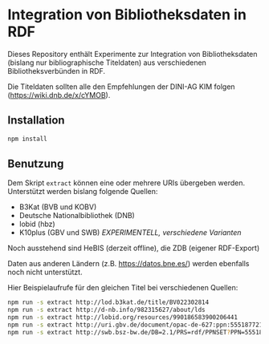 # Integration von Bibliotheksdaten in RDF

Dieses Repository enthält Experimente zur Integration von Bibliotheksdaten
(bislang nur bibliographische Titeldaten) aus verschiedenen
Bibliotheksverbünden in RDF.

Die Titeldaten sollten alle den Empfehlungen der DINI-AG KIM folgen (https://wiki.dnb.de/x/cYMOB).

## Installation

~~~sh
npm install
~~~

## Benutzung

Dem Skript `extract` können eine oder mehrere URIs übergeben werden. Unterstützt werden bislang folgende Quellen:

- B3Kat (BVB und KOBV)
- Deutsche Nationalbibliothek (DNB)
- lobid (hbz)
- K10plus (GBV und SWB) *EXPERIMENTELL, verschiedene Varianten*

Noch ausstehend sind HeBIS (derzeit offline), die ZDB (eigener RDF-Export)

Daten aus anderen Ländern (z.B. <https://datos.bne.es/>) werden ebenfalls noch nicht unterstützt.

Hier Beispielaufrufe für den gleichen Titel bei verschiedenen Quellen:

~~~sh
npm run -s extract http://lod.b3kat.de/title/BV022302814
npm run -s extract http://d-nb.info/982315627/about/lds
npm run -s extract http://lobid.org/resources/990186583900206441
npm run -s extract http://uri.gbv.de/document/opac-de-627:ppn:555187721
npm run -s extract http://swb.bsz-bw.de/DB=2.1/PRS=rdf/PPNSET?PPN=555187721
~~~
